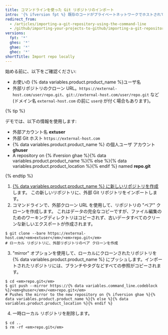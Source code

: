 ```yaml
---
title: コマンドラインを使った Git リポジトリのインポート
intro: '{% ifversion fpt %} 既存のコードがプライベートネットワークでホストされている場合など、[GitHub Importer](/articles/importing-a-repository-with-github-importer) が目的に適さない場合は、コマンドラインを使用してインポートすることをお勧めします。{% else %}コマンドラインを使用して Git プロジェクトをインポートすることは、既存のコードがプライベートネットワークでホストされている場合に適しています。{% endif %}'
redirect_from:
  - /articles/importing-a-git-repository-using-the-command-line
  - /github/importing-your-projects-to-github/importing-a-git-repository-using-the-command-line
versions:
  fpt: '*'
  ghes: '*'
  ghae: '*'
  ghec: '*'
shortTitle: Import repo locally
---
```


始める前に、以下をご確認ください:

- お使いの {% data variables.product.product_name %}ユーザ名
- 外部リポジトリのクローン URL。`https://external-host.com/user/repo.git`、`git://external-host.com/user/repo.git` など (ドメイン名 `external-host.com` の前に `user@` が付く場合もあります)。

{% tip %}

デモでは、以下の情報を使用します:

- 外部アカウント名 **extuser**
- 外部 Git ホスト `https://external-host.com`
- {% data variables.product.product_name %} の個人ユーザ アカウント **ghuser**
- A repository on {% ifversion ghae %}{% data variables.product.product_name %}{% else %}{% data variables.product.product_location %}{% endif %} named **repo.git**

{% endtip %}

1. [{% data variables.product.product_name %} に新しいリポジトリを作成](/articles/creating-a-new-repository)します。 この新しいリポジトリに、外部 Git リポジトリをインポートします。
2. コマンドラインで、外部クローン URL を使用して、リポジトリの "ベア" クローンを作成します。 これはデータの完全なコピーですが、ファイル編集のためのワーキングディレクトリはコピーされず、古いデータすべてのクリーンな新しいエクスポートが作成されます。
  ```shell
  $ git clone --bare https://external-host.com/<em>extuser</em>/<em>repo.git</em>
  # ローカル リポジトリに、外部リポジトリのベア クローンを作成
  ```
3. "mirror" オプションを使用して、ローカルにクローンされたリポジトリを {% data variables.product.product_name %} にプッシュします。インポートされたリポジトリには、ブランチやタグなどすべての参照がコピーされます。
  ```shell
  $ cd <em>repo.git</em>
  $ git push --mirror https://{% data variables.command_line.codeblock %}/<em>ghuser</em>/<em>repo.git</em>
  # Pushes the mirror to the new repository on {% ifversion ghae %}{% data variables.product.product_name %}{% else %}{% data variables.product.product_location %}{% endif %}
  ```
4. 一時ローカル リポジトリを削除します。
  ```shell
  $ cd ..
  $ rm -rf <em>repo.git</em>
  ```
